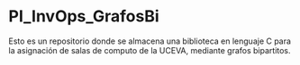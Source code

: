 # PI_InvOps_GrafosBi
Esto es un repositorio donde se almacena una biblioteca en lenguaje C para la asignación de salas de computo de la UCEVA, mediante grafos bipartitos.
